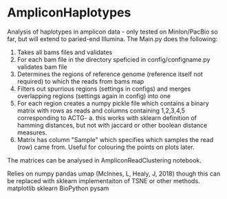 # AmpliconHaplotypes
Analysis of haplotypes in amplicon data - only tested on MinIon/PacBio so far, but will extend to paried-end Illumina.
The Main.py does the following:
1. Takes all bams files and validates
2. For each bam file in the directory speficied in config/configname.py validates bam file
3. Determines the regions of reference genome (reference itself not required) to which the reads from bams map
4. Filters out spurrious regions (settings in configs) and merges overlapping regions (settings again in config) into one
5. For each region creates a numpy pickle file which contains a binary matrix with rows as reads and columns containing 1,2,3,4,5 corresponding to ACTG- 
  a. this works with sklearn definition of hamming distances, but not with jaccard or other boolean distance measures.
6. Matrix has column "Sample" which specifies which samples the read (row) came from. Useful for colouring the points on plots later.

The matrices can be analysed in AmpliconReadClustering notebook. 

Relies on 
numpy
pandas
umap (McInnes, L, Healy, J, 2018) though this can be replaced with sklearn implementaiton of TSNE or other methods.
matplotlib
sklearn
BioPython
pysam